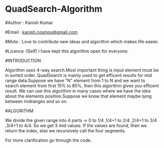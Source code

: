 # QuadSearch-Algorithm

#Author : Kanish Kumar

#Email : kanish.cosmos@gmail.com

#Moto : Love to contribute new ideas and algorithm which makes life easier.

#Licence :(Self) I have kept this algorithm open for everyone.

#INTRODUCTION

Algorithm uses 4-way search.Most important thing is input element must be in sorted order. QuadSearch is mainly used​ to get efficent results for mid range data.Suppose we have "N" element from 1 to N and we want to search element from first 15% to 85%, then this algorithm gives you efficent result. We can use this algorthim in many cases where we have the idea about the elements position.Suppose we know that element maybe lying between midranges and so on.

#ALGORITHM

We divide the given range into 4 parts -> 0 to 1/4 ,1/4+1 to 2/4 ,2/4+1 to 3/4 ,3/4+1 to 4/4. So we get 3 mid values. If the values are found, then we return the index, else we recursively call the four segments.

For more clarification go through the code.
  
  
 



